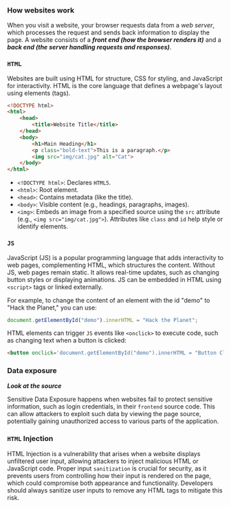 
### How websites work

When you visit a website, your browser requests data from a *web server*, which processes the request and sends back information to display the page. A website consists of a ***front end (how the browser renders it)*** and a ***back end (the server handling requests and responses)***.

### `HTML`

Websites are built using HTML for structure, CSS for styling, and JavaScript for interactivity. HTML is the core language that defines a webpage's layout using elements (tags).

```html
<!DOCTYPE html> 
<html> 
	<head> 
		<title>Website Title</title> 
	</head> 
	<body> 
		<h1>Main Heading</h1> 
		<p class="bold-text">This is a paragraph.</p> 
		<img src="img/cat.jpg" alt="Cat"> 
	</body> 
</html>
```

- `<!DOCTYPE html>`: Declares `HTML5`.
- `<html>`: Root element.
- `<head>`: Contains metadata (like the title).
- `<body>`: Visible content (e.g., headings, paragraphs, images).
- `<img>`: Embeds an image from a specified source using the `src` attribute (e.g., `<img src="img/cat.jpg">`).
Attributes like `class` and `id` help style or identify elements.

### `JS`

JavaScript (JS) is a popular programming language that adds interactivity to web pages, complementing HTML, which structures the content. Without JS, web pages remain static. It allows real-time updates, such as changing button styles or displaying animations. JS can be embedded in HTML using `<script>` tags or linked externally.

For example, to change the content of an element with the id "demo" to "Hack the Planet," you can use:

```js
document.getElementById("demo").innerHTML = "Hack the Planet";
```

HTML elements can trigger `JS` events like `<onclick>` to execute code, such as changing text when a button is clicked:

```html
<button onclick='document.getElementById("demo").innerHTML = "Button Clicked";'>Click Me!</button>
```

### Data exposure

***Look at the source***

Sensitive Data Exposure happens when websites fail to protect sensitive information, such as login credentials, in their `frontend` source code. This can allow attackers to exploit such data by viewing the page source, potentially gaining unauthorized access to various parts of the application.
### `HTML` Injection

HTML Injection is a vulnerability that arises when a website displays unfiltered user input, allowing attackers to inject malicious HTML or JavaScript code. Proper input `sanitization` is crucial for security, as it prevents users from controlling how their input is rendered on the page, which could compromise both appearance and functionality. Developers should always sanitize user inputs to remove any HTML tags to mitigate this risk.
